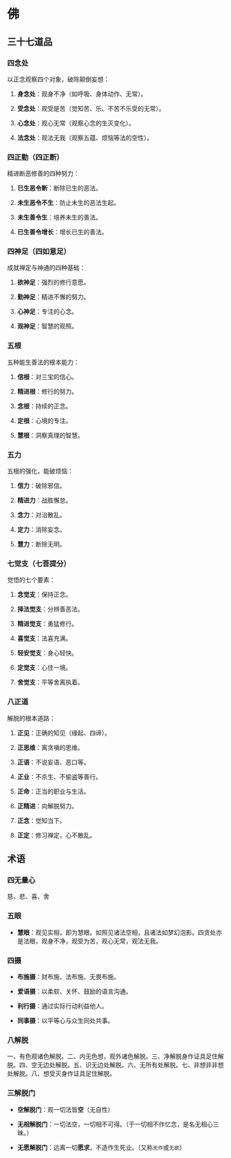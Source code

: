 # 佛

## 三十七道品

### 四念处

以正念观察四个对象，破除颠倒妄想：

1. **身念处**：观身不净（如呼吸、身体动作、无常）。

2. **受念处**：观受是苦（觉知苦、乐、不苦不乐受的无常）。

3. **心念处**：观心无常（观察心念的生灭变化）。

4. **法念处**：观法无我（观察五蕴、烦恼等法的空性）。

### 四正勤（四正断）

精进断恶修善的四种努力：

1. **已生恶令断**：断除已生的恶法。

2. **未生恶令不生**：防止未生的恶法生起。

3. **未生善令生**：培养未生的善法。

4. **已生善令增长**：增长已生的善法。

### 四神足（四如意足）

成就禅定与神通的四种基础：

1. **欲神足**：强烈的修行意愿。

2. **勤神足**：精进不懈的努力。

3. **心神足**：专注的心念。

4. **观神足**：智慧的观照。

### 五根

五种能生善法的根本能力：

1. **信根**：对三宝的信心。

2. **精进根**：修行的努力。

3. **念根**：持续的正念。

4. **定根**：心境的专注。

5. **慧根**：洞察真理的智慧。

### 五力

五根的强化，能破烦恼：

1. **信力**：破除邪信。

2. **精进力**：战胜懈怠。

3. **念力**：对治散乱。

4. **定力**：消除妄念。

5. **慧力**：断除无明。

### 七觉支（七菩提分）

觉悟的七个要素：

1. **念觉支**：保持正念。

2. **择法觉支**：分辨善恶法。

3. **精进觉支**：勇猛修行。

4. **喜觉支**：法喜充满。

5. **轻安觉支**：身心轻快。

6. **定觉支**：心住一境。

7. **舍觉支**：平等舍离执着。

### 八正道

解脱的根本道路：

1. **正见**：正确的知见（缘起、四谛）。

2. **正思维**：离贪嗔的思维。

3. **正语**：不说妄语、恶口等。

4. **正业**：不杀生、不偷盗等善行。

5. **正命**：正当的职业与生活。

6. **正精进**：向解脱努力。

7. **正念**：觉知当下。

8. **正定**：修习禅定，心不散乱。

## 术语

### 四无量心

慈、悲、喜、舍

### 五眼

- **慧眼**：观见实相，即为慧眼。如照见诸法空相，且诸法如梦幻泡影。四贪处亦是法眼，观身不净，观受为苦，观心无常，观法无我。

### 四摄

- **布施摄**：财布施、法布施、无畏布施。

- **爱语摄**：以柔软、关怀、鼓励的语言沟通。

- **利行摄**：通过实际行动利益他人。

- **同事摄**：以平等心与众生同处共事。

### 八解脱

一、有色观诸色解脱。二、内无色想，观外诸色解脱。三、净解脱身作证具足住解脱。四、空无边处解脱。五、识无边处解脱。六、无所有处解脱。七、非想非非想处解脱。八、想受灭身作证具足住解脱。

### 三解脱门

- **空解脱门**：观一切法皆**空**（无自性）

- **无相解脱门**：一切法空，一切相不可得。（于一切相不作忆念，是名无相心三昧。）

- **无愿解脱门**：远离一切**愿求**，不造作生死业。（又称`无作`或`无欲`）

